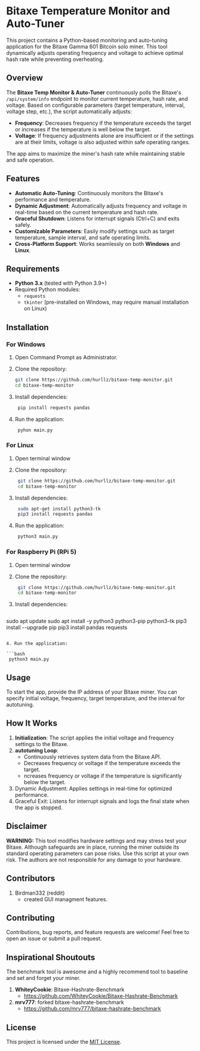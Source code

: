 # Bitaxe Temperature Monitor and Auto-Tuner

This project contains a Python-based monitoring and auto-tuning application for the Bitaxe Gamma 601 Bitcoin solo miner. This tool dynamically adjusts operating frequency and voltage to achieve optimal hash rate while preventing overheating.

## Overview

The **Bitaxe Temp Monitor & Auto-Tuner** continuously polls the Bitaxe's `/api/system/info` endpoint to monitor current temperature, hash rate, and voltage. Based on configurable parameters (target temperature, interval, voltage step, etc.), the script automatically adjusts:

- **Frequency**: Decreases frequency if the temperature exceeds the target or increases if the temperature is well below the target.
- **Voltage**: If frequency adjustments alone are insufficient or if the settings are at their limits, voltage is also adjusted within safe operating ranges.

The app aims to maximize the miner's hash rate while maintaining stable and safe operation.

## Features

- **Automatic Auto-Tuning**: Continuously monitors the Bitaxe's performance and temperature.
- **Dynamic Adjustment**: Automatically adjusts frequency and voltage in real-time based on the current temperature and hash rate.
- **Graceful Shutdown**: Listens for interrupt signals (Ctrl+C) and exits safely.
- **Customizable Parameters**: Easily modify settings such as target temperature, sample interval, and safe operating limits.
- **Cross-Platform Support**: Works seamlessly on both **Windows** and **Linux**.

## Requirements

- **Python 3.x** (tested with Python 3.9+)
- Required Python modules:
  - `requests`
  - `tkinter` (pre-installed on Windows, may require manual installation on Linux)
  
## Installation

### For Windows

1. Open Command Prompt as Administrator.
2. Clone the repository:

   ```bash
   git clone https://github.com/hurllz/bitaxe-temp-monitor.git
   cd bitaxe-temp-monitor
   ```
   
3. Install dependencies:

   ```bash
	pip install requests pandas
   ```
   
4. Run the application:

   ```bash
	pyhon main.py
   ```

### For Linux

1. Open terminal window
2. Clone the repository:

   ```bash
	git clone https://github.com/hurllz/bitaxe-temp-monitor.git
	cd bitaxe-temp-monitor
   ```

2. Install dependencies:

   ```bash
	sudo apt-get install python3-tk
	pip3 install requests pandas
   ```
   
4. Run the application:

   ```bash
	python3 main.py
   ```

### For Raspberry Pi (RPi 5) 

1. Open terminal window
2. Clone the repository:

   ```bash
	git clone https://github.com/hurllz/bitaxe-temp-monitor.git
	cd bitaxe-temp-monitor
   ```

2. Install dependencies:

   ```bash
sudo apt update
sudo apt install -y python3 python3-pip python3-tk
pip3 install --upgrade pip
pip3 install pandas requests
   ```
   
4. Run the application:

   ```bash
	python3 main.py
   ```

## Usage

To start the app, provide the IP address of your Bitaxe miner. You can specify initial voltage, frequency, target temperature, and the interval for autotuning.

## How It Works

1. **Initialization**: The script applies the initial voltage and frequency settings to the Bitaxe.
2. **autotuning Loop**:  
   - Continuously retrieves system data from the Bitaxe API.
   - Decreases frequency or voltage if the temperature exceeds the target.
   - ncreases frequency or voltage if the temperature is significantly below the target.
3. Dynamic Adjustment: Applies settings in real-time for optimized performance.
4. Graceful Exit: Listens for interrupt signals and logs the final state when the app is stopped.

## Disclaimer

**WARNING:** This tool modifies hardware settings and may stress test your Bitaxe. Although safeguards are in place, running the miner outside its standard operating parameters can pose risks. Use this script at your own risk. The authors are not responsible for any damage to your hardware.

## Contributors

1. Birdman332 (reddit)
   - created GUI managment features. 

## Contributing

Contributions, bug reports, and feature requests are welcome! Feel free to open an issue or submit a pull request.

## Inspirational  Shoutouts

The benchmark tool is awesome and a highly recommend tool to baseline and set and forget your miner. 

1. **WhiteyCookie**: Bitaxe-Hashrate-Benchmark
      - https://github.com/WhiteyCookie/Bitaxe-Hashrate-Benchmark
2. **mrv777**: forked bitaxe-hashrate-benchmark
   -    https://github.com/mrv777/bitaxe-hashrate-benchmark

## License

This project is licensed under the [MIT License](LICENSE).
